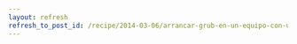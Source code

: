 ```yaml
---
layout: refresh
refresh_to_post_id: /recipe/2014-03-06/arrancar-grub-en-un-equipo-con-uefi.html
---
```

